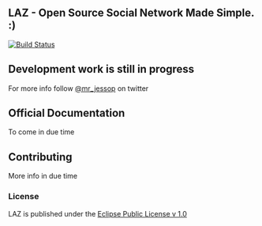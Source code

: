 ## LAZ - Open Source Social Network Made Simple. :)
[![Build Status](https://travis-ci.org/Core-Tech-Labs/LAZ.svg?branch=master)](https://travis-ci.org/Core-Tech-Labs/LAZ)

## Development work is still in progress

For more info follow [@mr_jessop](http://twitter.com/mr_jessop) on twitter


## Official Documentation

To come in due time

## Contributing

More info in due time


### License

LAZ is published under the [Eclipse Public License v 1.0](http://opensource.org/licenses/EPL-1.0)

